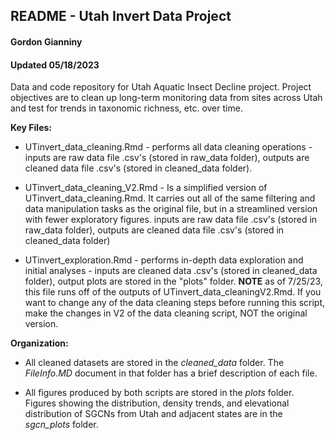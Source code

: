 ## README - Utah Invert Data Project
#### Gordon Gianniny
#### Updated 05/18/2023

Data and code repository for Utah Aquatic Insect Decline project. Project objectives are to clean up long-term monitoring data from sites across Utah and test for trends in taxonomic richness, etc. over time. 

**Key Files:**

  * UTinvert_data_cleaning.Rmd - performs all data cleaning operations - inputs are raw data file .csv's (stored in raw_data folder), outputs are cleaned data file .csv's (stored in cleaned_data folder). 
  
  * UTinvert_data_cleaning_V2.Rmd - Is a simplified version of UTinvert_data_cleaning.Rmd. It carries out all of the same filtering and data manipulation tasks as the original file, but in a streamlined version with fewer exploratory figures. inputs are raw data file .csv's (stored in raw_data folder), outputs are cleaned data file .csv's (stored in cleaned_data folder)
  
  * UTinvert_exploration.Rmd - performs in-depth data exploration and initial analyses - inputs are cleaned data .csv's (stored in cleaned_data folder), output plots are stored in the "plots" folder. **NOTE** as of 7/25/23, this file runs off of the outputs of UTinvert_data_cleaningV2.Rmd. If you want to change any of the data cleaning steps before running this script, make the changes in V2 of the data cleaning script, NOT the original version. 
  

**Organization:**


  * All cleaned datasets are stored in the *cleaned_data* folder. The *FileInfo.MD* document in that folder has a brief description of each file. 
  
  * All figures produced by both scripts are stored in the *plots* folder. Figures showing the distribution, density trends, and elevational distribution of SGCNs from Utah and adjacent states are in the *sgcn_plots* folder. 
  


